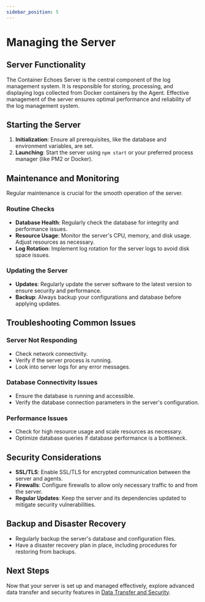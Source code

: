```yaml
---
sidebar_position: 5
---
```


# Managing the Server

## Server Functionality

The Container Echoes Server is the central component of the log management system. It is responsible for storing, processing, and displaying logs collected from Docker containers by the Agent. Effective management of the server ensures optimal performance and reliability of the log management system.

## Starting the Server

1. **Initialization**: Ensure all prerequisites, like the database and environment variables, are set.
2. **Launching**: Start the server using `npm start` or your preferred process manager (like PM2 or Docker).

## Maintenance and Monitoring

Regular maintenance is crucial for the smooth operation of the server.

### Routine Checks

- **Database Health**: Regularly check the database for integrity and performance issues.
- **Resource Usage**: Monitor the server's CPU, memory, and disk usage. Adjust resources as necessary.
- **Log Rotation**: Implement log rotation for the server logs to avoid disk space issues.

### Updating the Server

- **Updates**: Regularly update the server software to the latest version to ensure security and performance.
- **Backup**: Always backup your configurations and database before applying updates.

## Troubleshooting Common Issues

### Server Not Responding

- Check network connectivity.
- Verify if the server process is running.
- Look into server logs for any error messages.

### Database Connectivity Issues

- Ensure the database is running and accessible.
- Verify the database connection parameters in the server's configuration.

### Performance Issues

- Check for high resource usage and scale resources as necessary.
- Optimize database queries if database performance is a bottleneck.

## Security Considerations

- **SSL/TLS**: Enable SSL/TLS for encrypted communication between the server and agents.
- **Firewalls**: Configure firewalls to allow only necessary traffic to and from the server.
- **Regular Updates**: Keep the server and its dependencies updated to mitigate security vulnerabilities.

## Backup and Disaster Recovery

- Regularly backup the server's database and configuration files.
- Have a disaster recovery plan in place, including procedures for restoring from backups.

## Next Steps

Now that your server is set up and managed effectively, explore advanced data transfer and security features in [Data Transfer and Security](data-transfer-and-security).
